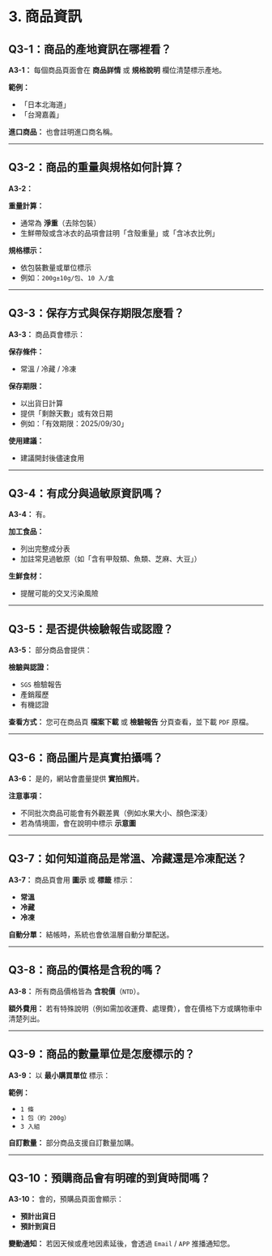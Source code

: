 # 3. 商品資訊

## Q3-1：商品的產地資訊在哪裡看？

**A3-1：** 每個商品頁面會在 **商品詳情** 或 **規格說明** 欄位清楚標示產地。

**範例：**

- 「日本北海道」
- 「台灣嘉義」

**進口商品：** 也會註明進口商名稱。

---

## Q3-2：商品的重量與規格如何計算？

**A3-2：**

**重量計算：**

- 通常為 **淨重**（去除包裝）
- 生鮮帶殼或含冰衣的品項會註明「含殼重量」或「含冰衣比例」

**規格標示：**

- 依包裝數量或單位標示
- 例如：`200g±10g/包`、`10 入/盒`

---

## Q3-3：保存方式與保存期限怎麼看？

**A3-3：** 商品頁會標示：

**保存條件：**

- 常溫 / 冷藏 / 冷凍

**保存期限：**

- 以出貨日計算
- 提供「剩餘天數」或有效日期
- 例如：「有效期限：2025/09/30」

**使用建議：**

- 建議開封後儘速食用

---

## Q3-4：有成分與過敏原資訊嗎？

**A3-4：** 有。

**加工食品：**

- 列出完整成分表
- 加註常見過敏原（如「含有甲殼類、魚類、芝麻、大豆」）

**生鮮食材：**

- 提醒可能的交叉污染風險

---

## Q3-5：是否提供檢驗報告或認證？

**A3-5：** 部分商品會提供：

**檢驗與認證：**

- `SGS` 檢驗報告
- 產銷履歷
- 有機認證

**查看方式：** 您可在商品頁 **檔案下載** 或 **檢驗報告** 分頁查看，並下載 `PDF` 原檔。

---

## Q3-6：商品圖片是真實拍攝嗎？

**A3-6：** 是的，網站會盡量提供 **實拍照片**。

**注意事項：**

- 不同批次商品可能會有外觀差異（例如水果大小、顏色深淺）
- 若為情境圖，會在說明中標示 **示意圖**

---

## Q3-7：如何知道商品是常溫、冷藏還是冷凍配送？

**A3-7：** 商品頁會用 **圖示** 或 **標籤** 標示：

- **常溫**
- **冷藏**
- **冷凍**

**自動分單：** 結帳時，系統也會依溫層自動分單配送。

---

## Q3-8：商品的價格是含稅的嗎？

**A3-8：** 所有商品價格皆為 **含稅價**（`NTD`）。

**額外費用：** 若有特殊說明（例如需加收運費、處理費），會在價格下方或購物車中清楚列出。

---

## Q3-9：商品的數量單位是怎麼標示的？

**A3-9：** 以 **最小購買單位** 標示：

**範例：**

- `1 條`
- `1 包（約 200g）`
- `3 入組`

**自訂數量：** 部分商品支援自訂數量加購。

---

## Q3-10：預購商品會有明確的到貨時間嗎？

**A3-10：** 會的，預購品頁面會顯示：

- **預計出貨日**
- **預計到貨日**

**變動通知：** 若因天候或產地因素延後，會透過 `Email` / `APP` 推播通知您。
